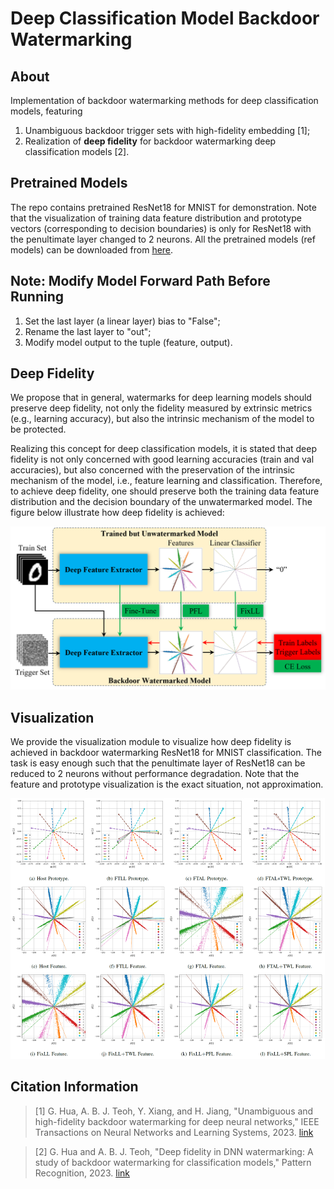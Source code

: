 # Deep Classification Model Backdoor Watermarking

## About
Implementation of backdoor watermarking methods for deep classification models, featuring

1. Unambiguous backdoor trigger sets with high-fidelity embedding [1];
2. Realization of **deep fidelity** for backdoor watermarking deep classification models [2].

## Pretrained Models
The repo contains pretrained ResNet18 for MNIST for demonstration. Note that the visualization of training data feature distribution and prototype vectors (corresponding to decision boundaries) is only for ResNet18 with the penultimate layer changed to 2 neurons. All the pretrained models (ref models) can be downloaded from [here](https://drive.google.com/file/d/13qE1t5d7dsyB_RVHIBDERnyFZOs1SoH9/view?usp=drive_link).

## Note: Modify Model Forward Path Before Running
1. Set the last layer (a linear layer) bias to "False";
2. Rename the last layer to "out";
3. Modify model output to the tuple (feature, output).

## Deep Fidelity
We propose that in general, watermarks for deep learning models should preserve deep fidelity, not only the fidelity measured by extrinsic metrics (e.g., learning accuracy), but also the intrinsic mechanism of the model to be protected.

Realizing this concept for deep classification models, it is stated that deep fidelity is not only concerned with good learning accuracies (train and val accuracies), but also concerned with the preservation of the intrinsic mechanism of the model, i.e., feature learning and classification. Therefore, to achieve deep fidelity, one should preserve both the training data feature distribution and the decision boundary of the unwatermarked model. The figure below illustrate how deep fidelity is achieved:

<left><img src="./img/flowchart.png" width="650"></left>

## Visualization
We provide the visualization module to visualize how deep fidelity is achieved in backdoor watermarking ResNet18 for MNIST classification. The task is easy enough such that the penultimate layer of ResNet18 can be reduced to 2 neurons without performance degradation. Note that the feature and prototype visualization is the exact situation, not approximation.

<left><img src="./img/demo.png" width="800"></left>

## Citation Information
> \[1] G. Hua, A. B. J. Teoh, Y. Xiang, and H. Jiang, "Unambiguous and high-fidelity backdoor watermarking for deep neural networks," IEEE Transactions on Neural Networks and Learning Systems, 2023. [link](https://ieeexplore.ieee.org/document/10059007)

> \[2] G. Hua and A. B. J. Teoh, "Deep fidelity in DNN watermarking: A study of backdoor watermarking for classification models," Pattern Recognition, 2023. [link](https://arxiv.org/pdf/2208.00563.pdf)



